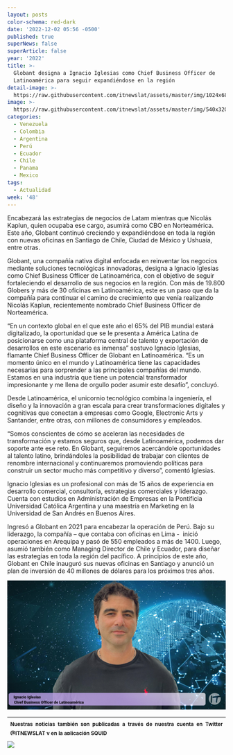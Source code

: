```yaml
---
layout: posts
color-schema: red-dark
date: '2022-12-02 05:56 -0500'
published: true
superNews: false
superArticle: false
year: '2022'
title: >-
  Globant designa a Ignacio Iglesias como Chief Business Officer de
  Latinoamérica para seguir expandiéndose en la región
detail-image: >-
  https://raw.githubusercontent.com/itnewslat/assets/master/img/1024x680/Ignacio-Iglesias-g.jpg
image: >-
  https://raw.githubusercontent.com/itnewslat/assets/master/img/540x320/Ignacio-Iglesias-p.jpg
categories:
  - Venezuela
  - Colombia
  - Argentina
  - Perú
  - Ecuador
  - Chile
  - Panama
  - Mexico
tags:
  - Actualidad
week: '48'
---
```

Encabezará las estrategias de negocios de Latam mientras que Nicolás Kaplun, quien ocupaba ese cargo, asumirá como CBO en Norteamérica. Este año, Globant continuó creciendo y expandiéndose en toda la región con nuevas oficinas en Santiago de Chile, Ciudad de México y Ushuaia, entre otras.

Globant, una compañía nativa digital enfocada en reinventar los negocios mediante soluciones tecnológicas innovadoras, designa a Ignacio Iglesias como Chief Business Officer de Latinoamérica, con el objetivo de seguir fortaleciendo el desarrollo de sus negocios en la región. Con más de 19.800 Globers y más de 30 oficinas en Latinoamérica, este es un paso que da la compañía para continuar el camino de crecimiento que venía realizando Nicolás Kaplun, recientemente nombrado Chief Business Officer de Norteamérica.

“En un contexto global en el que este año el 65% del PIB mundial estará digitalizado, la oportunidad que se le presenta a América Latina de posicionarse como una plataforma central de talento y exportación de desarrollos en este escenario es inmensa” sostuvo Ignacio Iglesias, flamante Chief Business Officer de Globant en Latinoamérica. “Es un momento único en el mundo y Latinoamérica tiene las capacidades necesarias para sorprender a las principales compañías del mundo. Estamos en una industria que tiene un potencial transformador impresionante y me llena de orgullo poder asumir este desafío”, concluyó.

Desde Latinoamérica, el unicornio tecnológico combina la ingeniería, el diseño y la innovación a gran escala para crear transformaciones digitales y cognitivas que conectan a empresas como Google, Electronic Arts y  Santander, entre otras, con millones de consumidores y empleados. 


“Somos conscientes de cómo se aceleran las necesidades de transformación y estamos seguros  que, desde Latinoamérica, podemos dar soporte ante ese reto. En Globant, seguiremos acercándole oportunidades al talento latino, brindándoles la posibilidad de trabajar con clientes de renombre internacional y continuaremos promoviendo políticas para construir un sector mucho más competitivo y diverso”, comentó Iglesias.

Ignacio Iglesias es un profesional con más de 15 años de experiencia en desarrollo comercial, consultoría, estrategias comerciales y liderazgo. Cuenta con estudios en Administración de Empresas en la Pontificia Universidad Católica Argentina y una maestría en Marketing en la Universidad de San Andrés en Buenos Aires.

Ingresó a Globant en 2021 para encabezar la operación de Perú. Bajo su liderazgo, la compañía – que contaba con oficinas en Lima - ​ inició operaciones en Arequipa y pasó de 550 empleados a más de 1400. Luego, asumió también como Managing Director de Chile y Ecuador, para diseñar las estrategias en toda la región del pacífico. A principios de este año, Globant en Chile inauguró sus nuevas oficinas en Santiago y anunció un plan de inversión de 40 millones de dólares para los próximos tres años. 

![](https://raw.githubusercontent.com/itnewslat/assets/master/img/540x320/Ignacio-Iglesias-p.jpg)

<table style="height: 42px;" width="569">
<tbody>
<tr>
<td style="text-align: justify;"><sub><strong>Nuestras noticias también son publicadas a través de nuestra cuenta en Twitter <a href="https://twitter.com/itnewslat?lang=es">@ITNEWSLAT</a> y en la aplicación <a href="https://squidapp.co/en/">SQUID</a></strong></sub></td>
</tr>
</tbody>
</table>

<img src="https://tracker.metricool.com/c3po.jpg?hash=56f88a41e39ab42c063cc51676587a04"/>